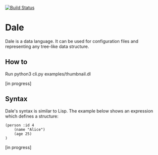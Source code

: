 [![Build Status](https://travis-ci.org/hacktoon/dale.svg?branch=master)](https://travis-ci.org/hacktoon/dale)

# Dale

Dale is a data language. It can be used for configuration files and representing any tree-like data structure.

## How to

Run python3 cli.py examples/thumbnail.dl

[in progress]


## Syntax

Dale's syntax is similar to Lisp. The example below shows an expression which defines a structure:

```
(person :id 4
    (name "Alice")
    (age 25)
)
```

[in progress]